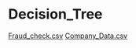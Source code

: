# Decision_Tree
[Fraud_check.csv](https://github.com/ajinkyabhandarge/Decision_Tree/files/10059878/Fraud_check.csv)
[Company_Data.csv](https://github.com/ajinkyabhandarge/Decision_Tree/files/10059880/Company_Data.csv)
